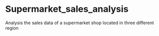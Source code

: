# Supermarket_sales_analysis
Analysis the sales data of a supermarket shop located in three different region
